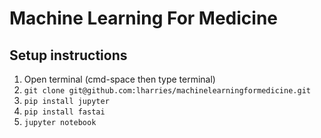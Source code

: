 # Machine Learning For Medicine

## Setup instructions
1. Open terminal (cmd-space then type terminal)
2. `git clone git@github.com:lharries/machinelearningformedicine.git`
3. `pip install jupyter`
4. `pip install fastai`
5. `jupyter notebook`
